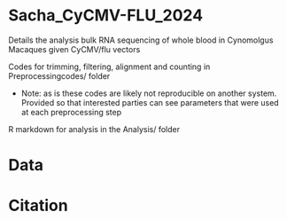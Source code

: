 # Sacha_CyCMV-FLU_2024
Details the analysis bulk RNA sequencing of whole blood in Cynomolgus Macaques given CyCMV/flu vectors  

Codes for trimming, filtering, alignment and counting in Preprocessingcodes/ folder
* Note: as is these codes are likely not reproducible on another system.  Provided so that interested parties can see parameters that were used at each preprocessing step 

R markdown for analysis in the Analysis/ folder 

# Data 

# Citation
